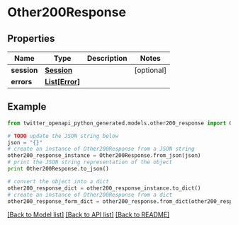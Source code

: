 # Other200Response


## Properties
Name | Type | Description | Notes
------------ | ------------- | ------------- | -------------
**session** | [**Session**](Session.md) |  | [optional] 
**errors** | [**List[Error]**](Error.md) |  | 

## Example

```python
from twitter_openapi_python_generated.models.other200_response import Other200Response

# TODO update the JSON string below
json = "{}"
# create an instance of Other200Response from a JSON string
other200_response_instance = Other200Response.from_json(json)
# print the JSON string representation of the object
print Other200Response.to_json()

# convert the object into a dict
other200_response_dict = other200_response_instance.to_dict()
# create an instance of Other200Response from a dict
other200_response_form_dict = other200_response.from_dict(other200_response_dict)
```
[[Back to Model list]](../README.md#documentation-for-models) [[Back to API list]](../README.md#documentation-for-api-endpoints) [[Back to README]](../README.md)


